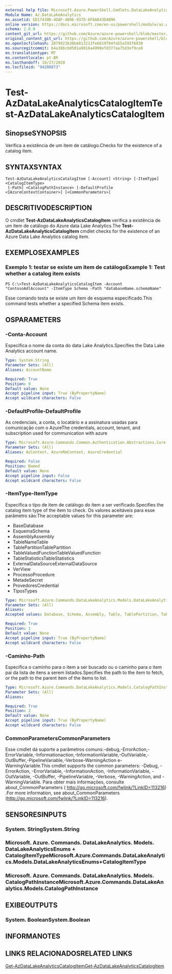 ```yaml
---
external help file: Microsoft.Azure.PowerShell.Cmdlets.DataLakeAnalytics.dll-Help.xml
Module Name: Az.DataLakeAnalytics
ms.assetid: ED17430D-4DAF-4B9E-937D-0F8A843DAB96
online version: https://docs.microsoft.com/en-us/powershell/module/az.datalakeanalytics/test-azdatalakeanalyticscatalogitem
schema: 2.0.0
content_git_url: https://github.com/Azure/azure-powershell/blob/master/src/DataLakeAnalytics/DataLakeAnalytics/help/Test-AzDataLakeAnalyticsCatalogItem.md
original_content_git_url: https://github.com/Azure/azure-powershell/blob/master/src/DataLakeAnalytics/DataLakeAnalytics/help/Test-AzDataLakeAnalyticsCatalogItem.md
ms.openlocfilehash: 2879923b38b6813213fe6819f84fa55a593f6930
ms.sourcegitcommit: b4a38bcb0501a9016a4998efd377aa75d3ef9ce8
ms.translationtype: MT
ms.contentlocale: pt-BR
ms.lasthandoff: 10/27/2020
ms.locfileid: "94280873"
---
```

# <span data-ttu-id="1ee9c-101">Test-AzDataLakeAnalyticsCatalogItem</span><span class="sxs-lookup"><span data-stu-id="1ee9c-101">Test-AzDataLakeAnalyticsCatalogItem</span></span>

## <span data-ttu-id="1ee9c-102">Sinopse</span><span class="sxs-lookup"><span data-stu-id="1ee9c-102">SYNOPSIS</span></span>
<span data-ttu-id="1ee9c-103">Verifica a existência de um item de catálogo.</span><span class="sxs-lookup"><span data-stu-id="1ee9c-103">Checks for the existence of a catalog item.</span></span>

## <span data-ttu-id="1ee9c-104">SYNTAX</span><span class="sxs-lookup"><span data-stu-id="1ee9c-104">SYNTAX</span></span>

```
Test-AzDataLakeAnalyticsCatalogItem [-Account] <String> [-ItemType] <CatalogItemType>
 [-Path] <CatalogPathInstance> [-DefaultProfile <IAzureContextContainer>] [<CommonParameters>]
```

## <span data-ttu-id="1ee9c-105">DESCRITIVO</span><span class="sxs-lookup"><span data-stu-id="1ee9c-105">DESCRIPTION</span></span>
<span data-ttu-id="1ee9c-106">O cmdlet **Test-AzDataLakeAnalyticsCatalogItem** verifica a existência de um item de catálogo do Azure data Lake Analytics.</span><span class="sxs-lookup"><span data-stu-id="1ee9c-106">The **Test-AzDataLakeAnalyticsCatalogItem** cmdlet checks for the existence of an Azure Data Lake Analytics catalog item.</span></span>

## <span data-ttu-id="1ee9c-107">EXEMPLOS</span><span class="sxs-lookup"><span data-stu-id="1ee9c-107">EXAMPLES</span></span>

### <span data-ttu-id="1ee9c-108">Exemplo 1: testar se existe um item de catálogo</span><span class="sxs-lookup"><span data-stu-id="1ee9c-108">Example 1: Test whether a catalog item exists</span></span>
```
PS C:\>Test-AzDataLakeAnalyticsCatalogItem -Account "ContosoAdlAccount" -ItemType Schema -Path "databaseName.schemaName"
```

<span data-ttu-id="1ee9c-109">Esse comando testa se existe um item de esquema especificado.</span><span class="sxs-lookup"><span data-stu-id="1ee9c-109">This command tests whether a specified Schema item exists.</span></span>

## <span data-ttu-id="1ee9c-110">OS</span><span class="sxs-lookup"><span data-stu-id="1ee9c-110">PARAMETERS</span></span>

### <span data-ttu-id="1ee9c-111">-Conta</span><span class="sxs-lookup"><span data-stu-id="1ee9c-111">-Account</span></span>
<span data-ttu-id="1ee9c-112">Especifica o nome da conta do data Lake Analytics.</span><span class="sxs-lookup"><span data-stu-id="1ee9c-112">Specifies the Data Lake Analytics account name.</span></span>

```yaml
Type: System.String
Parameter Sets: (All)
Aliases: AccountName

Required: True
Position: 0
Default value: None
Accept pipeline input: True (ByPropertyName)
Accept wildcard characters: False
```

### <span data-ttu-id="1ee9c-113">-DefaultProfile</span><span class="sxs-lookup"><span data-stu-id="1ee9c-113">-DefaultProfile</span></span>
<span data-ttu-id="1ee9c-114">As credenciais, a conta, o locatário e a assinatura usadas para comunicação com o Azure</span><span class="sxs-lookup"><span data-stu-id="1ee9c-114">The credentials, account, tenant, and subscription used for communication with azure</span></span>

```yaml
Type: Microsoft.Azure.Commands.Common.Authentication.Abstractions.Core.IAzureContextContainer
Parameter Sets: (All)
Aliases: AzContext, AzureRmContext, AzureCredential

Required: False
Position: Named
Default value: None
Accept pipeline input: False
Accept wildcard characters: False
```

### <span data-ttu-id="1ee9c-115">-ItemType</span><span class="sxs-lookup"><span data-stu-id="1ee9c-115">-ItemType</span></span>
<span data-ttu-id="1ee9c-116">Especifica o tipo de item de catálogo do item a ser verificado.</span><span class="sxs-lookup"><span data-stu-id="1ee9c-116">Specifies the catalog item type of the item to check.</span></span>
<span data-ttu-id="1ee9c-117">Os valores aceitáveis para esse parâmetro são:</span><span class="sxs-lookup"><span data-stu-id="1ee9c-117">The acceptable values for this parameter are:</span></span>
- <span data-ttu-id="1ee9c-118">Base</span><span class="sxs-lookup"><span data-stu-id="1ee9c-118">Database</span></span>
- <span data-ttu-id="1ee9c-119">Esquema</span><span class="sxs-lookup"><span data-stu-id="1ee9c-119">Schema</span></span>
- <span data-ttu-id="1ee9c-120">Assembly</span><span class="sxs-lookup"><span data-stu-id="1ee9c-120">Assembly</span></span>
- <span data-ttu-id="1ee9c-121">TableName</span><span class="sxs-lookup"><span data-stu-id="1ee9c-121">Table</span></span>
- <span data-ttu-id="1ee9c-122">TablePartition</span><span class="sxs-lookup"><span data-stu-id="1ee9c-122">TablePartition</span></span>
- <span data-ttu-id="1ee9c-123">TableValuedFunction</span><span class="sxs-lookup"><span data-stu-id="1ee9c-123">TableValuedFunction</span></span>
- <span data-ttu-id="1ee9c-124">TableStatistics</span><span class="sxs-lookup"><span data-stu-id="1ee9c-124">TableStatistics</span></span>
- <span data-ttu-id="1ee9c-125">ExternalDataSource</span><span class="sxs-lookup"><span data-stu-id="1ee9c-125">ExternalDataSource</span></span>
- <span data-ttu-id="1ee9c-126">Ver</span><span class="sxs-lookup"><span data-stu-id="1ee9c-126">View</span></span>
- <span data-ttu-id="1ee9c-127">Processo</span><span class="sxs-lookup"><span data-stu-id="1ee9c-127">Procedure</span></span>
- <span data-ttu-id="1ee9c-128">Metade</span><span class="sxs-lookup"><span data-stu-id="1ee9c-128">Secret</span></span>
- <span data-ttu-id="1ee9c-129">Provedores</span><span class="sxs-lookup"><span data-stu-id="1ee9c-129">Credential</span></span>
- <span data-ttu-id="1ee9c-130">Tipos</span><span class="sxs-lookup"><span data-stu-id="1ee9c-130">Types</span></span>

```yaml
Type: Microsoft.Azure.Commands.DataLakeAnalytics.Models.DataLakeAnalyticsEnums+CatalogItemType
Parameter Sets: (All)
Aliases:
Accepted values: Database, Schema, Assembly, Table, TablePartition, TableValuedFunction, TableStatistics, ExternalDataSource, View, Procedure, Secret, Credential, Types, Package

Required: True
Position: 1
Default value: None
Accept pipeline input: True (ByPropertyName)
Accept wildcard characters: False
```

### <span data-ttu-id="1ee9c-131">-Caminho</span><span class="sxs-lookup"><span data-stu-id="1ee9c-131">-Path</span></span>
<span data-ttu-id="1ee9c-132">Especifica o caminho para o item a ser buscado ou o caminho para o item pai da lista de itens a serem listados.</span><span class="sxs-lookup"><span data-stu-id="1ee9c-132">Specifies the path to the item to fetch, or the path to the parent item of the items to list.</span></span>

```yaml
Type: Microsoft.Azure.Commands.DataLakeAnalytics.Models.CatalogPathInstance
Parameter Sets: (All)
Aliases:

Required: True
Position: 2
Default value: None
Accept pipeline input: True (ByPropertyName)
Accept wildcard characters: False
```

### <span data-ttu-id="1ee9c-133">CommonParameters</span><span class="sxs-lookup"><span data-stu-id="1ee9c-133">CommonParameters</span></span>
<span data-ttu-id="1ee9c-134">Esse cmdlet dá suporte a parâmetros comuns:-debug,-ErrorAction,-ErrorVariable,-Informationaction,-InformationVariable,-OutVariable,-OutBuffer,-PipelineVariable,-Verbose-WarningAction e-WarningVariable.</span><span class="sxs-lookup"><span data-stu-id="1ee9c-134">This cmdlet supports the common parameters: -Debug, -ErrorAction, -ErrorVariable, -InformationAction, -InformationVariable, -OutVariable, -OutBuffer, -PipelineVariable, -Verbose, -WarningAction, and -WarningVariable.</span></span> <span data-ttu-id="1ee9c-135">Para obter mais informações, consulte about_CommonParameters ( http://go.microsoft.com/fwlink/?LinkID=113216) .</span><span class="sxs-lookup"><span data-stu-id="1ee9c-135">For more information, see about_CommonParameters (http://go.microsoft.com/fwlink/?LinkID=113216).</span></span>

## <span data-ttu-id="1ee9c-136">SENSORES</span><span class="sxs-lookup"><span data-stu-id="1ee9c-136">INPUTS</span></span>

### <span data-ttu-id="1ee9c-137">System. String</span><span class="sxs-lookup"><span data-stu-id="1ee9c-137">System.String</span></span>

### <span data-ttu-id="1ee9c-138">Microsoft. Azure. Commands. DataLakeAnalytics. Models. DataLakeAnalyticsEnums + CatalogItemType</span><span class="sxs-lookup"><span data-stu-id="1ee9c-138">Microsoft.Azure.Commands.DataLakeAnalytics.Models.DataLakeAnalyticsEnums+CatalogItemType</span></span>

### <span data-ttu-id="1ee9c-139">Microsoft. Azure. Commands. DataLakeAnalytics. Models. CatalogPathInstance</span><span class="sxs-lookup"><span data-stu-id="1ee9c-139">Microsoft.Azure.Commands.DataLakeAnalytics.Models.CatalogPathInstance</span></span>

## <span data-ttu-id="1ee9c-140">EXIBE</span><span class="sxs-lookup"><span data-stu-id="1ee9c-140">OUTPUTS</span></span>

### <span data-ttu-id="1ee9c-141">System. Boolean</span><span class="sxs-lookup"><span data-stu-id="1ee9c-141">System.Boolean</span></span>

## <span data-ttu-id="1ee9c-142">INFORMA</span><span class="sxs-lookup"><span data-stu-id="1ee9c-142">NOTES</span></span>

## <span data-ttu-id="1ee9c-143">LINKS RELACIONADOS</span><span class="sxs-lookup"><span data-stu-id="1ee9c-143">RELATED LINKS</span></span>

[<span data-ttu-id="1ee9c-144">Get-AzDataLakeAnalyticsCatalogItem</span><span class="sxs-lookup"><span data-stu-id="1ee9c-144">Get-AzDataLakeAnalyticsCatalogItem</span></span>](./Get-AzDataLakeAnalyticsCatalogItem.md)


